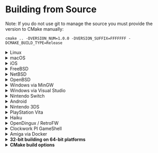 # Building from Source

Note: If you do not use git to manage the source you must provide the version to CMake manually:
```
cmake .. -DVERSION_NUM=1.0.0 -DVERSION_SUFFIX=FFFFFFF -DCMAKE_BUILD_TYPE=Release
```

<details><summary>Linux</summary>

Note that ```pkg-config``` is an optional dependency for finding libsodium,
although we have a fallback if necessary.

### Installing dependencies on Debian and Ubuntu
```
sudo apt-get install git rpm cmake g++ libsdl2-dev libsodium-dev
```
### Installing dependencies on Fedora
```
sudo dnf install cmake git glibc-devel SDL2-devel libsodium-devel libasan libubsan
```
### Installing dependencies on Alpine Linux
```
sudo apk add git cmake g++ sdl2-dev libsodium-dev
```

### Compiling
```
// cd build
// cmake .. -DCMAKE_BUILD_TYPE=Release
// make -j$(nproc)
git clone https://github.com/pionere/devilutionx
cd devilutionx
cmake -S. -Bbuild -DCMAKE_BUILD_TYPE=Release
cmake --build build -j $(nproc) --target package
```
</details>

<details><summary>macOS</summary>

Make sure you have [Homebrew](https://brew.sh/) installed, then run:

```
// brew install cmake libsodium pkg-config
brew bundle install
mkdir build
cd build
cmake .. -DCMAKE_BUILD_TYPE=Release
cmake --build . -j $(sysctl -n hw.physicalcpu)
```
</details>
<details><summary>iOS</summary>

Make sure you have [Homebrew](https://brew.sh/) installed, then run:

```bash
brew install cmake
cmake -S. -Bbuild -DCMAKE_TOOLCHAIN_FILE=../CMake/ios.toolchain.cmake  -DENABLE_BITCODE=0 -DPLATFORM=OS64
cmake --build build -j $(sysctl -n hw.physicalcpu) --config Release
cd build
rm -rf Payload devilutionx.ipa
mkdir -p Payload
mv devilutionx.app Payload
zip -r devilutionx.ipa Payload
```

For testing with the Simulator instead run the following:

```bash
cmake -S. -Bbuild -G Xcode -DCMAKE_TOOLCHAIN_FILE=../CMake/ios.toolchain.cmake -DPLATFORM=SIMULATOR64
```

Then open the generated Xcode project and run things from there.
</details>
<details><summary>FreeBSD</summary>

### Installing dependencies
```
pkg install cmake libsodium
```
### Compiling
```
cd build
cmake .. -DCMAKE_BUILD_TYPE=Release
cmake --build . -j $(sysctl -n hw.ncpu)
```
</details>
<details><summary>NetBSD</summary>

### Installing dependencies
```
pkgin install cmake libsodium
```
### Compiling
```
cd build
cmake .. -DCMAKE_BUILD_TYPE=Release
cmake --build . -j $(sysctl -n hw.ncpu)
```
</details>

<details><summary>OpenBSD</summary>

### Installing dependencies
```
pkg_add cmake libsodium gmake
```
### Compiling
```
cd build
cmake .. -DCMAKE_MAKE_PROGRAM=gmake -DCMAKE_BUILD_TYPE=Release
cmake --build . -j $(sysctl -n hw.ncpuonline)
```
</details>

<details><summary>Windows via MinGW</summary>

### Installing dependencies on WSL, Debian and Ubuntu

### 32-bit

Download and place the 32bit MinGW Development Libraries of [SDL2](https://www.libsdl.org/download-2.0.php) and [Libsodium](https://github.com/jedisct1/libsodium/releases) in `/usr/i686-w64-mingw32`. This can be done automatically by running `Packaging/windows/mingw-prep.sh`.

```
sudo apt-get install cmake gcc-mingw-w64-i686 g++-mingw-w64-i686 pkg-config-mingw-w64-i686
```

### 64-bit

Download and place the 64bit MinGW Development Libraries of [SDL2](https://www.libsdl.org/download-2.0.php) and [Libsodium](https://github.com/jedisct1/libsodium/releases) in `/usr/x86_64-w64-mingw32`. This can be done automatically by running `Packaging/windows/mingw-prep64.sh`.

```
sudo apt-get install cmake gcc-mingw-w64-x86-64 g++-mingw-w64-x86-64 pkg-config-mingw-w64-x86-64
```
### Compiling

```
sudo apt-get install wget git
git clone https://github.com/pionere/devilutionx
cd devilutionx
```

### 32-bit

```
// cd build
// cmake .. -DCMAKE_TOOLCHAIN_FILE=../CMake/mingwcc.cmake -DCMAKE_BUILD_TYPE=Release
// make -j$(nproc)
cmake -S. -Bbuild -DCMAKE_TOOLCHAIN_FILE=../CMake/mingwcc.cmake -DCMAKE_BUILD_TYPE=Release
cmake --build build -j $(nproc) --target package
```

### 64-bit

```
// cd build
// cmake .. -DCMAKE_TOOLCHAIN_FILE=../CMake/mingwcc64.cmake -DCMAKE_BUILD_TYPE=Release
// make -j$(nproc)
cmake -S. -Bbuild -DCMAKE_TOOLCHAIN_FILE=../CMake/mingwcc64.cmake -DCMAKE_BUILD_TYPE=Release
cmake --build build -j $(nproc) --target package
```

Note: If your `(i686|x86_64)-w64-mingw32` directory is not in `/usr` (e.g. when on Debian), the mingw-prep scripts and the CMake
command won't work. You need adjust the mingw-prep scripts and pass `-DCROSS_PREFIX=/path` to CMake to set the path to the parent
of the `(i686|x86_64)-w64-mingw32` directory.
</details>
<details><summary>Windows via Visual Studio</summary>

### Installing dependencies
Make sure to install the `C++ CMake tools for Windows` component for Visual Studio.

Execute the following commands (via cmd or powershell):
1. Install [Git for Windows](https://gitforwindows.org/)

   ```
   git clone https://github.com/microsoft/vcpkg
   ```

2. Setup [vckpg](https://github.com/microsoft/vcpkg#quick-start-windows)

   ```
   cd vcpkg
   bootstrap-vcpkg.bat
   vcpkg integrate install
   ```

3. Install the required dependencies

   For the 64-bit version:

   ```
   vcpkg install sdl2:x64-windows libsodium:x64-windows
   ```

   For the 32-bit version:

   ```
   vcpkg install sdl2:x86-windows libsodium:x86-windows
   ```

*Note*
You can download the libraries manually from [SDL2](https://www.libsdl.org/download-2.0.php) and [Libsodium](https://github.com/jedisct1/libsodium/releases).

### Compiling

* **Through Open->CMake in Visual Studio**
1. Go to `File -> Open -> CMake`, select `CMakeLists.txt` from the project root.
2. Select the `x64-Release` configuration (or `x86-Release` for 32 bit builds, `-Debug` for debug builds).
3. Select `Build devilution.exe` from the `Build` menu.

* **Through GCC/WSL in Visual Studio**
1. Ensure the WSL environment has the build pre-requisites for both devilutionX (see "Installing dependencies on Debian and Ubuntu" under the "Linux" section above) and [WSL remote development](https://docs.microsoft.com/en-us/cpp/linux/connect-to-your-remote-linux-computer?view=msvc-160#connect-to-wsl).
2. Select the `WSL-GCC-x64-Debug` configuration.
3. Select `Build devilution` from the `Build` menu.

* **Through cmake-gui**

1. Input the path to devilutionx source directory at `Where is the source code:` field.
2. Input the path where the binaries would be placed at `Where to build the binaries:` field. If you want to place them inside source directory it's preferable to do so inside directory called `build` to avoid the binaries being added to the source tree.
3. It's recommended to input `Win32` in `Optional Platform for Generator`, otherwise it will default to x64 build.
4. In case you're using `vcpkg` select `Specify toolchain file for cross-compiling` and select the file `scripts/buildsystems/vcpkg.cmake` from `vcpkg` directory otherwise just go with `Use default native compilers`.
5. In case you need to select any paths to dependencies manually do this right in cmake-gui window.
6. Press `Generate` and open produced `.sln` file using Visual Studio.
7. Use build/debug etc. commands inside Visual Studio Solution like with any normal Visual Studio project.
</details>

<details><summary>Nintendo Switch</summary>

Run:

```
Packaging/switch/build.sh
```

This will install the [Switch devkit](https://switchbrew.org/wiki/Setting_up_Development_Environment) and build a DevilutionX Switch package. If you already have the devkit installed, or are on a non-Debian system, pass the the devkit path to the script like this:

```
DEVKITPRO=<path to devkit> Packaging/switch/build.sh
```

The nro-file will be generated in the build folder. Test with an emulator (RyuJinx) or real hardware.

[Nintendo Switch manual](docs/manual/platforms/switch.md)
</details>

<details><summary>Android</summary>

### Installing dependencies
Install [Android Studio](https://developer.android.com/studio)
After first launch configuration, go to "Configure -> SDK Manager -> SDK Tools".
Select "NDK (Side by side)" and "CMake" checkboxes and click "OK".

### Compiling
Click "Open Existing Project" and choose "android-project" folder in DevilutionX root folder.
Wait until Gradle sync is completed.
In Android Studio, go to "Build -> Make Project" or use the shortcut Ctrl+F9
You can find the compiled APK in `/android-project/app/build/outputs/apk/`
</details>

<details><summary>Nintendo 3DS</summary>

### Installing dependencies

https://devkitpro.org/wiki/Getting_Started


- Install (dkp-)pacman: https://devkitpro.org/wiki/devkitPro_pacman

- Install required packages with (dkp-)pacman:
```
sudo (dkp-)pacman -S devkitARM general-tools 3dstools devkitpro-pkgbuild-helpers \
	libctru citro3d 3ds-sdl \
	3ds-freetype 3ds-libogg 3ds-libvorbisidec 3ds-mikmod 3ds-cmake \
	3ds-pkg-config picasso 3dslink
```
- Download or compile [bannertool](https://github.com/Steveice10/bannertool/releases) and [makerom](https://github.com/jakcron/Project_CTR/releases)
  - Copy binaries to: `/opt/devkitpro/tools/bin/`

### Compiling
_If you are compiling using MSYS2, you will need to run `export MSYS2_ARG_CONV_EXCL=-D` before compiling.
Otherwise, MSYS will sanitize file paths in compiler flags which will likely lead to errors in the build._

```
cd build
cmake .. -DCMAKE_TOOLCHAIN_FILE=/opt/devkitpro/cmake/3DS.cmake -DCMAKE_BUILD_TYPE=Release
make -j$(nproc)
```
The output files will be generated in the build folder.

[Nintendo 3DS manual](/docs/manual/platforms/3ds.md)
</details>

<details><summary>PlayStation Vita</summary>

### Compiling
```
cd build
cmake .. -DCMAKE_TOOLCHAIN_FILE=${VITASDK}/share/vita.toolchain.cmake -DCMAKE_BUILD_TYPE=Release
make
```
[PlayStation Vita manual](docs/manual/platforms/vita.md)
</details>


<details><summary>Haiku</summary>

### Installing dependencies on 32 bit Haiku
```
pkgman install cmake_x86 devel:libsdl2_x86 devel:libsodium_x86
```
### Installing dependencies on 64 bit Haiku
```
pkgman install cmake devel:libsdl2 devel:libsodium
```
### Compiling on 32 bit Haiku
```
cd build
setarch x86 #Switch to secondary compiler toolchain (GCC8+)
cmake .. -DCMAKE_BUILD_TYPE=Release
cmake --build . -j $(nproc)
```
### Compiling on 64 bit Haiku
No setarch required, as there is no secondary toolchain on x86_64, and the primary is GCC8+
```
cd build
cmake .. -DCMAKE_BUILD_TYPE=Release
cmake --build . -j $(nproc)
```
</details>

<details><summary>OpenDingux / RetroFW</summary>

DevilutionX uses buildroot to build packages for OpenDingux and RetroFW.

The build script does the following:

1. Downloads and configures the buildroot if necessary.
2. Builds the executable (using CMake).
3. Packages the executable and all related resources into an `.ipk` or `.opk` package.

The buildroot uses ~2.5 GiB of disk space and can take 20 minutes to build.

For OpenDingux builds `mksquashfs` needs to be installed.

To build, run the following command

~~~ bash
Packaging/OpenDingux/build.sh <platform>
~~~

Replace `<platform>` with one of: `retrofw`, `rg350`, or `gkd350h`.

This prepares and uses the buildroot at `$HOME/buildroot-$PLATFORM-devilutionx`.

End-user manuals are available here:

* [RetroFW manual](docs/manual/platforms/retrofw.md)
* [RG-350 manual](docs/manual/platforms/rg350.md)
* [GKD350h manual](docs/manual/platforms/gkd350h.md)

</details>

<details><summary>Clockwork PI GameShell</summary>

You can either call
~~~ bash
Packaging/cpi-gamesh/build.sh
~~~
to install dependencies and build the code.

Or you create a new directory under `/home/cpi/apps/Menu` and copy [the file](Packaging/cpi-gamesh/__init__.py) there. After restarting the UI, you can download and compile the game directly from the device itself. See [the readme](Packaging/cpi-gamesh/readme.md) for more details.
</details>

<details><summary>Amiga via Docker</summary>

### Build the container from the repo root

~~~ bash
docker build -f Packaging/amiga/Dockerfile -t devilutionx-amiga .
~~~

### Build DevilutionX Amiga binary

~~~ bash
docker run -u "$(id -u "$USER"):$(id -g "$USER")" --rm -v "${PWD}:/work" devilutionx-amiga
~~~

The command above builds DevilutionX in release mode.
For other build options, you can run the container interactively:

~~~ bash
docker run -u "$(id -u "$USER"):$(id -g "$USER")" -ti --rm -v "${PWD}:/work" devilutionx-amiga bash
~~~

See the `CMD` in `Packaging/amiga/Dockerfile` for reference.

To actually start DevilutionX, increase the stack size to 50KiB in Amiga.
You can do this by selecting the DevilutionX icon, then hold right mouse button and
select Icons -> Information in the top menu.
</details>

<details><summary><b>32-bit building on 64-bit platforms</b></summary><blockquote>

<details><summary>Linux</summary>

Note that ```pkg-config``` is an optional dependency for finding libsodium,
although we have a fallback if necessary.

### Installing dependencies on Debian and Ubuntu
```
sudo apt-get install git rpm cmake g++-multilib libsdl2-dev:i386 libsodium-dev libsodium-dev:i386
```

### Compiling
```
// mkdir build
// cd build
// linux32 cmake -DCMAKE_TOOLCHAIN_FILE=../CMake/32bit.cmake ..
// linux32 make -j$(nproc)
git clone https://github.com/pionere/devilutionx
cd devilutionx
linux32 cmake -S. -Bbuild -DCMAKE_BUILD_TYPE=Release -DCMAKE_TOOLCHAIN_FILE=../CMake/32bit.cmake
linux32 cmake --build build -j $(nproc) --target package
```
</details>

<details><summary>MacOS</summary>

### Installing dependencies
Install [Xcode 9.4.1 and Xcode Command Line tools](https://developer.apple.com/download/more/?=xcode%209.4.1), this is the last version with **32 bits** support.

Note: Be sure that your to select the command line Xcode if you have more then one installed:
```
$ sudo xcode-select --switch /Applications/Xcode.app
```
Install the build tools using [Homebrew](https://brew.sh/):
```
brew install automake autoconf libtool
```
Get SDL2 and Libsodium:
```
./xcode-build.sh --get-libs
```
### Compiling
```
./xcode-build.sh --build-libs
./xcode-build.sh --build-project
./xcode-build.sh --package
```
</details>

<details><summary>Windows via MinGW</summary>

### Installing dependencies on Debian and Ubuntu

Download and place the 32bit MinGW Development Libraries of [SDL2](https://www.libsdl.org/download-2.0.php) and [Libsodium](https://github.com/jedisct1/libsodium/releases) in `/user/i686-w64-mingw32`. This can be done automatically by running `Packaging/windows/mingw-prep.sh`

```
sudo apt-get install cmake gcc-mingw-w64-i686 g++-mingw-w64-i686 wget git
```
### Compiling
```
git clone https://github.com/pionere/devilutionx
cd devilutionx
Packaging/windows/mingw-prep.sh  
cmake -S. -Bbuild -DCMAKE_TOOLCHAIN_FILE=../CMake/mingwcc.cmake -DCMAKE_BUILD_TYPE=Release
cmake --build build -j $(nproc) --target package  
```
</details>

</blockquote></details>

<details><summary><b>CMake build options</b></summary>

### General
- `-DCMAKE_BUILD_TYPE=Release` change build type to release and optimize for distribution.
- `-DNONET=ON` disable network support, this also removes the need for the ASIO and Sodium.
- `-DUSE_SDL1=ON` build for SDL v1 instead of v2, not all features are supported under SDL v1, notably upscaling.
- `-DCMAKE_TOOLCHAIN_FILE=../CMake/32bit.cmake` generate 32bit builds on 64bit platforms (remember to use the `linux32` command if on Linux).
- `-DNOSOUND=ON` disable sound support
- `-DNOWIDESCREEN=ON` disable widescreen support
- `-DNONET=ON` disable network support
- `-DADAPTIVE_NETUPDATE=OFF` disable adaptive network
- `-DNETENCRYPT=OFF` disable encryption of network messages
- `-DTCPIP=OFF` disable tcp/ip support
- `-DNOHOSTING=OFF` enable host-only games
- `-DHOSTONLY=ON` disable support for non host-only games
- `-DHELLFIRE=ON` build Hellfire version
- `-DHAS_JOYSTICK=0` disable joystick support
- `-DHAS_DPAD=0` disable dpad support
- `-DHAS_GAMECTRL=0` disable game-controller support
- `-DHAS_TOUCHPAD=0` disable touchpad support
- `-DSCREEN_WIDTH=640` hardcode screen width to 640 pixel
- `-DSCREEN_HEIGHT=480` hardcode screen height to 480 pixel
- `-DMPQONE="hellone.mpq"` Merge the .mpq files to "hellone.mpq". Takes a few minutes, but required to be done only once.

### Debug builds
- `-DDEBUG=OFF` disable debug mode of the Diablo engine.
- `-DASAN=OFF` disable address sanitizer.
- `-DUBSAN=OFF` disable undefined behavior sanitizer.

</details>
